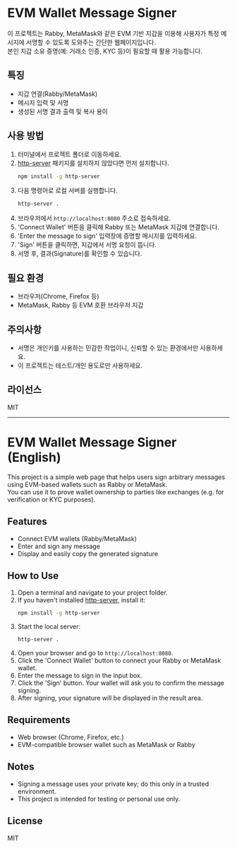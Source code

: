 # EVM Wallet Message Signer

이 프로젝트는 Rabby, MetaMask와 같은 EVM 기반 지갑을 이용해 사용자가 특정 메시지에 서명할 수 있도록 도와주는 간단한 웹페이지입니다.  
본인 지갑 소유 증명(예: 거래소 인증, KYC 등)이 필요할 때 활용 가능합니다.

## 특징
- 지갑 연결(Rabby/MetaMask)
- 메시지 입력 및 서명
- 생성된 서명 결과 출력 및 복사 용이

## 사용 방법

1. 터미널에서 프로젝트 폴더로 이동하세요.
2. [http-server](https://www.npmjs.com/package/http-server) 패키지를 설치하지 않았다면 먼저 설치합니다.
   ```bash
   npm install -g http-server
   ```
3. 다음 명령어로 로컬 서버를 실행합니다.
   ```bash
   http-server .
   ```
4. 브라우저에서 `http://localhost:8080` 주소로 접속하세요.
5. 'Connect Wallet' 버튼을 클릭해 Rabby 또는 MetaMask 지갑에 연결합니다.
6. 'Enter the message to sign' 입력창에 증명할 메시지를 입력하세요.
7. 'Sign' 버튼을 클릭하면, 지갑에서 서명 요청이 뜹니다.
8. 서명 후, 결과(Signature)를 확인할 수 있습니다.

## 필요 환경

- 브라우저(Chrome, Firefox 등)
- MetaMask, Rabby 등 EVM 호환 브라우저 지갑

## 주의사항

- 서명은 개인키를 사용하는 민감한 작업이니, 신뢰할 수 있는 환경에서만 사용하세요.
- 이 프로젝트는 테스트/개인 용도로만 사용하세요.

## 라이선스
MIT

---

# EVM Wallet Message Signer (English)

This project is a simple web page that helps users sign arbitrary messages using EVM-based wallets such as Rabby or MetaMask.  
You can use it to prove wallet ownership to parties like exchanges (e.g. for verification or KYC purposes).

## Features
- Connect EVM wallets (Rabby/MetaMask)
- Enter and sign any message
- Display and easily copy the generated signature

## How to Use

1. Open a terminal and navigate to your project folder.
2. If you haven't installed [http-server](https://www.npmjs.com/package/http-server), install it:
   ```bash
   npm install -g http-server
   ```
3. Start the local server:
   ```bash
   http-server .
   ```
4. Open your browser and go to `http://localhost:8080`.
5. Click the 'Connect Wallet' button to connect your Rabby or MetaMask wallet.
6. Enter the message to sign in the input box.
7. Click the 'Sign' button. Your wallet will ask you to confirm the message signing.
8. After signing, your signature will be displayed in the result area.

## Requirements

- Web browser (Chrome, Firefox, etc.)
- EVM-compatible browser wallet such as MetaMask or Rabby

## Notes

- Signing a message uses your private key; do this only in a trusted environment.
- This project is intended for testing or personal use only.

## License
MIT